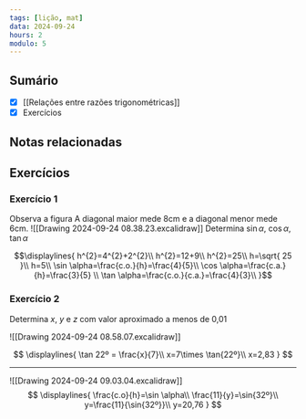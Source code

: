 ```yaml
---
tags: [lição, mat]
data: 2024-09-24
hours: 2
modulo: 5
---
```


## Sumário
- [X] [[Relações entre razões trigonométricas]]
- [X] Exercícios

## Notas relacionadas

## Exercícios

### Exercício 1
Observa a figura
A diagonal maior mede 8cm e a diagonal menor mede 6cm.
![[Drawing 2024-09-24 08.38.23.excalidraw]]
Determina $\sin\alpha$, $\cos\alpha$, $\tan\alpha$

$$\displaylines{
 h^{2}=4^{2}+2^{2}\\
 h^{2}=12+9\\
 h^{2}=25\\
 h=\sqrt{ 25 }\\
 h=5\\
 \sin \alpha=\frac{c.o.}{h}=\frac{4}{5}\\
 \cos \alpha=\frac{c.a.}{h}=\frac{3}{5} \\
 \tan \alpha=\frac{c.o.}{c.a.}=\frac{4}{3}\\
}$$


### Exercício 2
Determina $x$, $y$ e $z$ com valor aproximado a menos de 0,01

![[Drawing 2024-09-24 08.58.07.excalidraw]]

$$
\displaylines{
\tan 22º = \frac{x}{7}\\
x=7\times \tan{22º}\\
x=2,83
}
$$

---

![[Drawing 2024-09-24 09.03.04.excalidraw]]
$$
\displaylines{
 \frac{c.o}{h}=\sin \alpha\\
 \frac{11}{y}=\sin{32º}\\
 y=\frac{11}{\sin{32º}}\\
 y=20,76
}
$$


